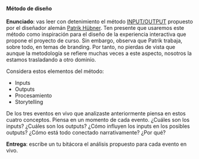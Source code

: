 #### Método de diseño

**Enunciado**: vas leer con detenimiento el método [INPUT/OUTPUT](https://www.patrik-huebner.com/method/) 
propuesto por el diseñador alemán [Patrik Hübner](https://www.patrik-huebner.com). Ten presente 
que usaremos este método como inspiración para el diseño de la experiencia interactiva que propone 
el proyecto de curso. Sin embargo, observa que Patrik trabaja, sobre todo, en temas de branding. Por tanto, 
no pierdas de vista que aunque la metodología se refiere muchas veces a este aspecto, nosotros 
la estamos trasladando a otro dominio.

Considera estos elementos del método:

- Inputs
- Outputs
- Procesamiento
- Storytelling

De los tres eventos en vivo que analizaste anteriormente piensa en estos cuatro conceptos. Piensa 
en un momento de cada evento. ¿Cuáles son los inputs? ¿Cuáles son los outputs? ¿Cómo influyen los 
inputs en los posibles outputs? ¿Cómo está todo conectado narrativamente? ¿Por qué?

**Entrega**: escribe un tu bitácora el análisis propuesto para cada evento en vivo.


